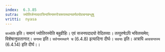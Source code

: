 ```yaml
---
index:  6.3.85
sutra:  ज्योतिर्जनपदरात्रिनाभिनामगोत्ररूपस्थानवर्णवयोवचनबन्धुषु
vritti:  nyasa
---
```


`सज्योति` इति। समानं ज्योतिरस्येति बहुव्रीहिः। एवं सजनपदादयो वेदितव्याः। तत्पुरुषेऽपि भवितव्यमेव; विशेषानुपातानात्। `सनामा` इति। `सर्वनामस्थाने च` (6.4.8) इत्यादिना दीर्घः। `सवयाः` इति। अत्रापि `अत्वसन्तस्य` (6.4.14) इति दीर्घ।।


